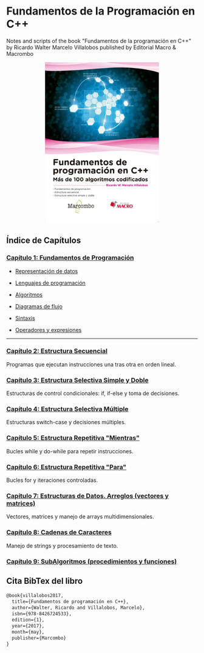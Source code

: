# Fundamentos de la Programación en C++

Notes and scripts of the book "Fundamentos de la programación en C++" by Ricardo Walter Marcelo Villalobos published by Editorial Macro & Macrombo

<div align="center">
  <img src="./img/Cover_Book.png" alt="Cover" width="300" height="auto">
</div>

## Índice de Capítulos

### [Capítulo 1: Fundamentos de Programación](./Capítulos/Capítulo_1_Fundamentos-de-programación)

- [Representación de datos](./Capítulos/Capítulo_1_Fundamentos-de-programación/1-Representación_de_datos.md)

- [Lenguajes de programación](./Capítulos/Capítulo_1_Fundamentos-de-programación/2-Lenguajes_de_programación.md)

- [Algoritmos](./Capítulos/Capítulo_1_Fundamentos-de-programación/3-Algoritmos.md)

- [Diagramas de flujo](./Capítulos/Capítulo_1_Fundamentos-de-programación/4-Diagramas_de_flujo.md)

- [Sintaxis](./Capítulos/Capítulo_1_Fundamentos-de-programación/5-Sintaxis.md)

- [Operadores y expresiones](./Capítulos/Capítulo_1_Fundamentos-de-programación/6-Operadores-y-expresiones.md)

------

### [Capítulo 2: Estructura Secuencial](./Capítulos/Capítulo_2_Estructura-secuencial)
Programas que ejecutan instrucciones una tras otra en orden lineal.

### [Capítulo 3: Estructura Selectiva Simple y Doble](./Capítulos/Capítulo_3_Estrucutra-selectiva-simple-y-doble)
Estructuras de control condicionales: if, if-else y toma de decisiones.

### [Capítulo 4: Estructura Selectiva Múltiple](./Capítulos/Capítulo_4_Estructura-selectiva-múltiple)
Estructuras switch-case y decisiones múltiples.

### [Capítulo 5: Estructura Repetitiva "Mientras"](./Capítulos/Capítulo_5_Estructura-repetitiva-<Mientras>)
Bucles while y do-while para repetir instrucciones.

### [Capítulo 6: Estructura Repetitiva "Para"](./Capítulos/Capítulo_6_Estructura-repetitiva-<Para>)
Bucles for y iteraciones controladas.

### [Capítulo 7: Estructuras de Datos. Arreglos (vectores y matrices)](./Capítulos/Capítulo_7_Estructuras-de-datos-Arreglos-(vectores-y-matrices))
Vectores, matrices y manejo de arrays multidimensionales.

### [Capítulo 8: Cadenas de Caracteres](./Capítulos/Capítulo_8_Cadenas-de-caracteres)
Manejo de strings y procesamiento de texto.

### [Capítulo 9: SubAlgoritmos (procedimientos y funciones)](./Capítulos/Capítulo_9_SubAlgoritmos-(procedimientos-y-funciones))


## Cita BibTex del libro

```
@book{villalobos2017,
  title={Fundamentos de programación en C++},
  author={Walter, Ricardo and Villalobos, Marcelo},
  isbn={978-8426724533},
  edition={1},
  year={2017},
  month={may},
  publisher={Marcombo}
}
```